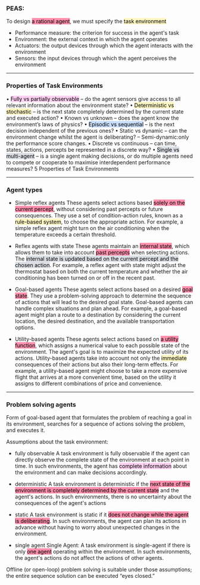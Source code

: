 
### PEAS:

To design <mark style="background: #FF5582A6;">a rational agent</mark>, we must specify the <mark style="background: #FFF3A3A6;">task environment</mark>

-   Performance measure: the criterion for success in the agent's task
-   Environment: the external context in which the agent operates
-   Actuators: the output devices through which the agent interacts with the environment
-   Sensors: the input devices through which the agent perceives the environment

---

### Properties of Task Environments 

• <mark style="background: #FFB8EBA6;">Fully vs partially observable</mark> – do the agent sensors give access to all relevant information about the environment state? 
• <mark style="background: #FFF3A3A6;">Deterministic vs stochastic</mark> – is the next state completely determined by the current state and executed action? 
• Known vs unknown – does the agent know the environment’s laws of physics?
• <mark style="background: #ADCCFFA6;">Episodic vs sequential</mark> – is the next decision independent of the previous ones? • Static vs dynamic – can the environment change whilst the agent is deliberating? – Semi-dynamic:only the performance score changes. 
• Discrete vs continuous – can time, states, actions, percepts be represented in a discrete way? 
• <mark style="background: #CACFD9A6;">Single vs multi-agent</mark> – is a single agent making decisions, or do multiple agents need to compete or cooperate to maximise interdependent performance measures? 5 Properties of Task Environments

----
### Agent types

- Simple reflex agents 
	These agents select actions based <mark style="background: #FF5582A6;">solely on the current percept</mark>, without considering past percepts or future consequences. They use a set of condition-action rules, known as a <mark style="background: #FFF3A3A6;">rule-based system</mark>, to choose the appropriate action. For example, a simple reflex agent might turn on the air conditioning when the temperature exceeds a certain threshold.

- Reflex agents with state
	These agents maintain an <mark style="background: #FF5582A6;">internal state</mark>, which allows them to take into account <mark style="background: #FF5582A6;">past percepts</mark> when selecting actions. The <mark style="background: #CACFD9A6;">internal state is updated based on the current percept and the chosen action</mark>. For example, a reflex agent with state might adjust the thermostat based on both the current temperature and whether the air conditioning has been turned on or off in the recent past.

- Goal-based agents 
	These agents select actions based on a desired <mark style="background: #FF5582A6;">goal state</mark>. They use a problem-solving approach to determine the sequence of actions that will lead to the desired goal state. Goal-based agents can handle complex situations and plan ahead. For example, a goal-based agent might plan a route to a destination by considering the current location, the desired destination, and the available transportation options.

- Utility-based agents
	These agents select actions based on <mark style="background: #FF5582A6;">a utility function</mark>, which assigns a numerical value to each possible state of the environment. The agent's goal is to maximize the expected utility of its actions. Utility-based agents take into account not only the <mark style="background: #FFF3A3A6;">immediate</mark> consequences of their actions but also their long-term effects. For example, a utility-based agent might choose to take a more expensive flight that arrives at a more convenient time, based on the utility it assigns to different combinations of price and convenience.

---

### Problem solving agents

Form of goal-based agent that formulates the problem of reaching a goal in its environment, searches for a sequence of actions solving the problem, and executes it.

Assumptions about the task environment: 
- fully observable
	A task environment is fully observable if the agent can directly observe the complete state of the environment at each point in time. In such environments, the agent has <mark style="background: #FFB8EBA6;">complete information</mark> about the environment and can make decisions accordingly.

- deterministic
	A task environment is deterministic if the <mark style="background: #FF5582A6;">next state of the environment is completely determined by the current state</mark> and the agent's actions. In such environments, there is no uncertainty about the consequences of the agent's actions 

- static
	A task environment is static if it <mark style="background: #FF5582A6;">does not change while the agent is deliberating</mark>. In such environments, the agent can plan its actions in advance without having to worry about unexpected changes in the environment.

- single agent
	Single Agent: A task environment is single-agent if there is only <mark style="background: #FF5582A6;">one agent</mark> operating within the environment. In such environments, the agent's actions do not affect the actions of other agents.

Offline (or open-loop) problem solving is suitable under those assumptions; the entire sequence solution can be executed “eyes closed.”

